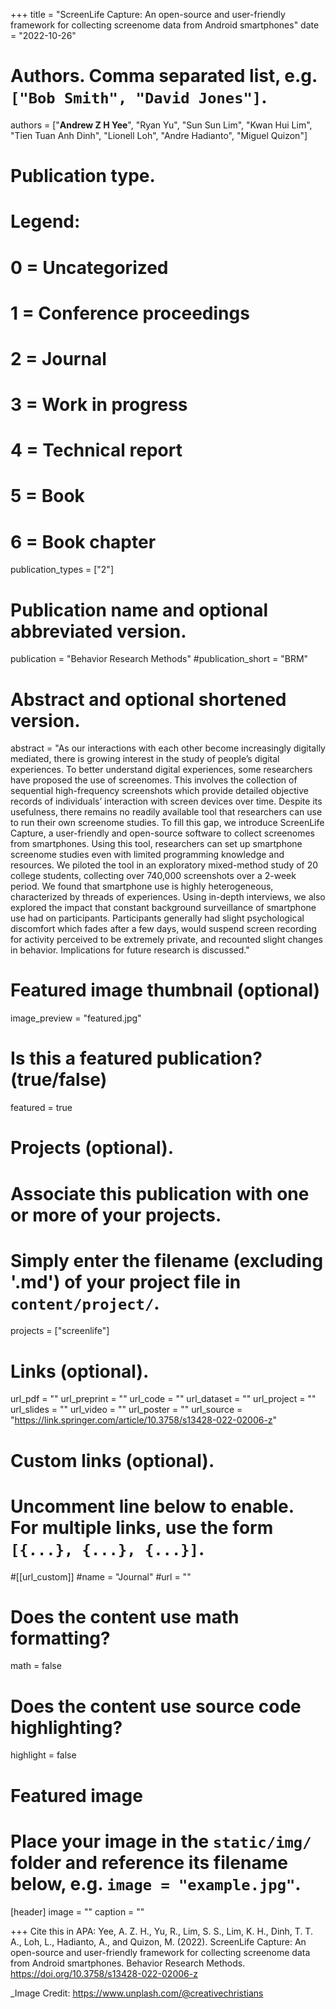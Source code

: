 +++
title = "ScreenLife Capture: An open-source and user-friendly framework for collecting screenome data from Android smartphones"
date = "2022-10-26"

# Authors. Comma separated list, e.g. `["Bob Smith", "David Jones"]`.

authors = ["**Andrew Z H Yee**", "Ryan Yu", "Sun Sun Lim", "Kwan Hui Lim", "Tien Tuan Anh Dinh", "Lionell Loh", "Andre Hadianto", "Miguel Quizon"]

# Publication type.
# Legend:
# 0 = Uncategorized
# 1 = Conference proceedings
# 2 = Journal
# 3 = Work in progress
# 4 = Technical report
# 5 = Book
# 6 = Book chapter
publication_types = ["2"]

# Publication name and optional abbreviated version.
publication = "Behavior Research Methods"
#publication_short = "BRM"

# Abstract and optional shortened version.

abstract = "As our interactions with each other become increasingly digitally mediated, there is growing interest in the study of people’s digital experiences. To better understand digital experiences, some researchers have proposed the use of screenomes. This involves the collection of sequential high-frequency screenshots which provide detailed objective records of individuals’ interaction with screen devices over time. Despite its usefulness, there remains no readily available tool that researchers can use to run their own screenome studies. To fill this gap, we introduce ScreenLife Capture, a user-friendly and open-source software to collect screenomes from smartphones. Using this tool, researchers can set up smartphone screenome studies even with limited programming knowledge and resources. We piloted the tool in an exploratory mixed-method study of 20 college students, collecting over 740,000 screenshots over a 2-week period. We found that smartphone use is highly heterogeneous, characterized by threads of experiences. Using in-depth interviews, we also explored the impact that constant background surveillance of smartphone use had on participants. Participants generally had slight psychological discomfort which fades after a few days, would suspend screen recording for activity perceived to be extremely private, and recounted slight changes in behavior. Implications for future research is discussed."

# Featured image thumbnail (optional)
image_preview = "featured.jpg"

# Is this a featured publication? (true/false)
featured = true

# Projects (optional).
#   Associate this publication with one or more of your projects.
#   Simply enter the filename (excluding '.md') of your project file in `content/project/`.
projects = ["screenlife"]

# Links (optional).
url_pdf = ""
url_preprint = ""
url_code = ""
url_dataset = ""
url_project = ""
url_slides = ""
url_video = ""
url_poster = ""
url_source = "https://link.springer.com/article/10.3758/s13428-022-02006-z"

# Custom links (optional).
#   Uncomment line below to enable. For multiple links, use the form `[{...}, {...}, {...}]`.
#[[url_custom]]
#name = "Journal"
#url = ""

# Does the content use math formatting?
math = false

# Does the content use source code highlighting?
highlight = false
  
# Featured image
# Place your image in the `static/img/` folder and reference its filename below, e.g. `image = "example.jpg"`.
[header]
image = ""
caption = ""

+++
Cite this in APA: Yee, A. Z. H., Yu, R., Lim, S. S., Lim, K. H., Dinh, T. T. A., Loh, L., Hadianto, A., and Quizon, M. (2022). ScreenLife Capture: An open-source and user-friendly framework for collecting screenome data from Android smartphones. Behavior Research Methods. https://doi.org/10.3758/s13428-022-02006-z

_Image Credit: https://www.unplash.com/@creativechristians
